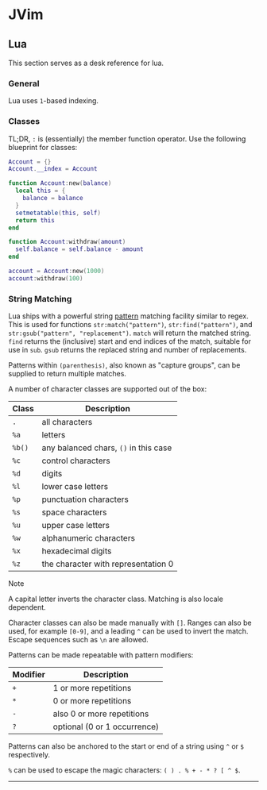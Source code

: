 # JVim


## Lua

This section serves as a desk reference for lua.

### General

Lua uses `1`-based indexing.

### Classes

TL;DR, `:` is (essentially) the member function operator. Use the following
blueprint for classes:

```lua
Account = {}
Account.__index = Account

function Account:new(balance)
  local this = {
    balance = balance
  }
  setmetatable(this, self)
  return this
end

function Account:withdraw(amount)
  self.balance = self.balance - amount
end

account = Account:new(1000)
account:withdraw(100)
```

### String Matching

Lua ships with a powerful string [pattern] matching facility similar to regex.
This is used for functions `str:match("pattern")`, `str:find("pattern")`, and
`str:gsub("pattern", "replacement")`. `match` will return the matched string.
`find` returns the (inclusive) start and end indices of the match, suitable for
use in `sub`. `gsub` returns the replaced string and number of replacements.

Patterns within `(parenthesis)`, also known as "capture groups", can be
supplied to return multiple matches. 

A number of character classes are supported out of the box:

| Class  | Description                           |
| ------ | ------------------------------------- |
| `.`    | all characters                        |
| `%a`   | letters                               |
| `%b()` | any balanced chars, `()` in this case |
| `%c`   | control characters                    |
| `%d`   | digits                                |
| `%l`   | lower case letters                    |
| `%p`   | punctuation characters                |
| `%s`   | space characters                      |
| `%u`   | upper case letters                    |
| `%w`   | alphanumeric characters               |
| `%x`   | hexadecimal digits                    |
| `%z`   | the character with representation 0   |

> [!NOTE]
> A capital letter inverts the character class.
> Matching is also locale dependent.

Character classes can also be made manually with `[]`. Ranges can also be used,
for example `[0-9]`, and a leading `^` can be used to invert the match. Escape
sequences such as `\n` are allowed.

Patterns can be made repeatable with pattern modifiers:

| Modifier | Description                  |
| -------- | ---------------------------- |
| `+`      | 1 or more repetitions        |
| `*`      | 0 or more repetitions        |
| `-`      | also 0 or more repetitions   |
| `?`      | optional (0 or 1 occurrence) |

Patterns can also be anchored to the start or end of a string using `^` or `$`
respectively.

`%` can be used to escape the magic characters: `( ) . % + - * ? [ ^ $`.

--------------------------------------------------------------------------------

[pattern]: https://www.lua.org/pil/20.2.html

